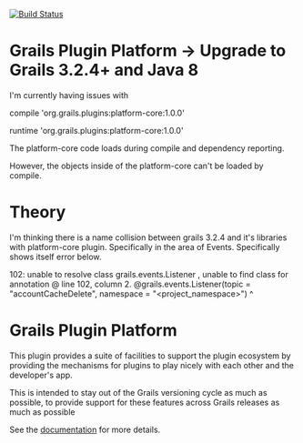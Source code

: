 [![Build Status](https://travis-ci.org/grails-plugins/grails-platform-core.svg)](https://travis-ci.org/grails-plugins/grails-platform-core)

# Grails Plugin Platform -> Upgrade to Grails 3.2.4+ and Java 8

I'm currently having issues with 

compile 'org.grails.plugins:platform-core:1.0.0'


runtime 'org.grails.plugins:platform-core:1.0.0'

The platform-core code loads during compile and dependency reporting. 

However, the objects inside of the platform-core can't be loaded by compile.

# Theory

I'm thinking there is a name collision between grails 3.2.4 and it's libraries 
with platform-core plugin. Specifically in the area of Events. Specifically shows itself error below.

102: unable to resolve class grails.events.Listener ,  unable to find class for annotation
 @ line 102, column 2.
        @grails.events.Listener(topic = "accountCacheDelete", namespace = "<project_namespace>")
    ^

# Grails Plugin Platform 

This plugin provides a suite of facilities to support the plugin ecosystem by
providing the mechanisms for plugins to play nicely with each other and the
developer's app.

This is intended to stay out of the Grails versioning cycle as much as
possible, to provide support for these features across Grails releases as much
as possible

See the [documentation](http://grailsrocks.github.com/grails-platform-core/guide/) for more details.
